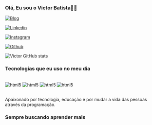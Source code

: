 ### Olá, Eu sou o Victor Batista🤪🤑

[![Blog](https://img.shields.io/badge/website-000000?style=for-the-badge&logo=About.me&logoColor=white)](https://victorlesg.github.io/Minha-pagina/)

[![Linkedin](https://img.shields.io/badge/LinkedIn-0077B5?style=for-the-badge&logo=linkedin&logoColor=white)](https://www.linkedin.com/in/victor-batista-0a971425a/)

[![Instagram](https://img.shields.io/badge/Instagram-E4405F?style=for-the-badge&logo=instagram&logoColor=white)](https://www.instagram.com/victorlesg_9/)

[![Github](https://img.shields.io/badge/GitHub-100000?style=for-the-badge&logo=github&logoColor=white)](https://github.com/victorlesg)


![Victor GitHub stats](https://github-readme-stats.vercel.app/api?username=victorlesg&show_icons=true&theme=radical)

### Tecnologias que eu uso no meu dia

<div style="display: inline_block"><br/>
    <img align="center" alt="html5" src="https://img.shields.io/badge/HTML-239120?style=for-the-badge&logo=html5&logoColor=white"/>
    <img align="center" alt="html5" src="https://img.shields.io/badge/CSS-239120?&style=for-the-badge&logo=css3&logoColor=white"/>
    <img align="center" alt="html5" src="https://img.shields.io/badge/JavaScript-F7DF1E?style=for-the-badge&logo=javascript&logoColor=black"/>
    <img align="center" alt="html5" src="https://img.shields.io/badge/Node.js-43853D?style=for-the-badge&logo=node.js&logoColor=white"/>
</div><br/>

Apaixonado por tecnologia, educação e por mudar a vida das pessoas através da programação.<br/>
### Sempre buscando aprender mais
